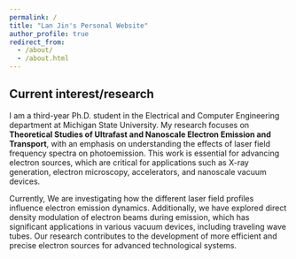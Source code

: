 ```yaml
---
permalink: /
title: "Lan Jin's Personal Website"
author_profile: true
redirect_from: 
  - /about/
  - /about.html
---
```


Current interest/research
------
I am a third-year Ph.D. student in the Electrical and Computer Engineering department at Michigan State University. My research focuses on **Theoretical Studies of Ultrafast and Nanoscale Electron Emission and Transport**, with an emphasis on understanding the effects of laser field frequency spectra on photoemission. This work is essential for advancing electron sources, which are critical for applications such as X-ray generation, electron microscopy, accelerators, and nanoscale vacuum devices.

Currently, We are investigating how the different laser field profiles influence electron emission dynamics. Additionally, we have explored direct density modulation of electron beams during emission, which has significant applications in various vacuum devices, including traveling wave tubes. Our research contributes to the development of more efficient and precise electron sources for advanced technological systems.














